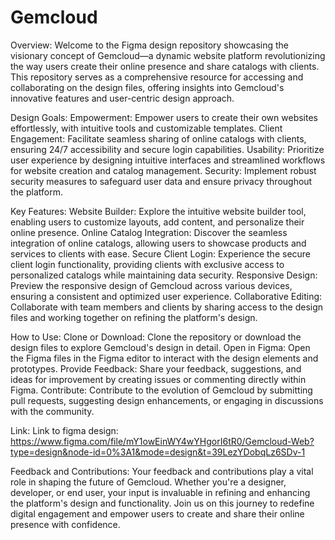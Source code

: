# Gemcloud
Overview:
Welcome to the Figma design repository showcasing the visionary concept of Gemcloud—a dynamic website platform revolutionizing the way users create their online presence and share catalogs with clients. This repository serves as a comprehensive resource for accessing and collaborating on the design files, offering insights into Gemcloud's innovative features and user-centric design approach.

Design Goals:
Empowerment: Empower users to create their own websites effortlessly, with intuitive tools and customizable templates.
Client Engagement: Facilitate seamless sharing of online catalogs with clients, ensuring 24/7 accessibility and secure login capabilities.
Usability: Prioritize user experience by designing intuitive interfaces and streamlined workflows for website creation and catalog management.
Security: Implement robust security measures to safeguard user data and ensure privacy throughout the platform.

Key Features:
Website Builder: Explore the intuitive website builder tool, enabling users to customize layouts, add content, and personalize their online presence.
Online Catalog Integration: Discover the seamless integration of online catalogs, allowing users to showcase products and services to clients with ease.
Secure Client Login: Experience the secure client login functionality, providing clients with exclusive access to personalized catalogs while maintaining data security.
Responsive Design: Preview the responsive design of Gemcloud across various devices, ensuring a consistent and optimized user experience.
Collaborative Editing: Collaborate with team members and clients by sharing access to the design files and working together on refining the platform's design.

How to Use:
Clone or Download: Clone the repository or download the design files to explore Gemcloud's design in detail.
Open in Figma: Open the Figma files in the Figma editor to interact with the design elements and prototypes.
Provide Feedback: Share your feedback, suggestions, and ideas for improvement by creating issues or commenting directly within Figma.
Contribute: Contribute to the evolution of Gemcloud by submitting pull requests, suggesting design enhancements, or engaging in discussions with the community.

Link:
Link to figma design: https://www.figma.com/file/mY1owEinWY4wYHgorI6tR0/Gemcloud-Web?type=design&node-id=0%3A1&mode=design&t=39LezYDobqLz6SDv-1

Feedback and Contributions:
Your feedback and contributions play a vital role in shaping the future of Gemcloud. Whether you're a designer, developer, or end user, your input is invaluable in refining and enhancing the platform's design and functionality. Join us on this journey to redefine digital engagement and empower users to create and share their online presence with confidence.
